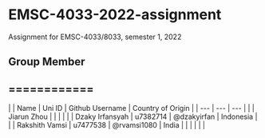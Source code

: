 # EMSC-4033-2022-assignment
Assignment for EMSC-4033/8033, semester 1, 2022

## Group Member
## ============
| | Name | Uni ID | Github Username | Country of Origin |
| --- | --- | --- |
| | Jiarun Zhou | | | |
| | Dzaky Irfansyah | u7382714 | @dzakyirfan | Indonesia |
| | Rakshith Vamsi | u7477538 | @rvamsi1080 | India |
| | | | |
